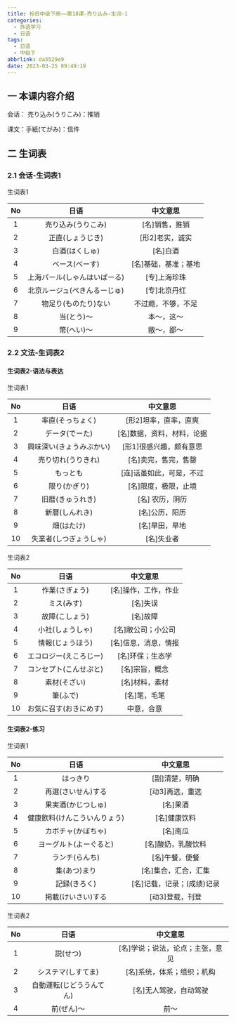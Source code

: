 ```yaml
---
title: 标日中级下册——第18课-売り込み-生词-1
categories:
  - 外语学习
  - 日语
tags:
  - 日语
  - 中级下
abbrlink: da5529e9
date: 2023-03-25 09:49:19
---
```

## 一 本课内容介绍

会话： 売り込み(うりこみ)：推销

课文：手紙(てがみ)：信件

<!--more-->

## 二 生词表

### 2.1 会话-生词表1

生词表1

|  No  |             日语             |       中文意思       |
| :--: | :--------------------------: | :------------------: |
|  1   |      売り込み(うりこみ)      |    [名]销售，推销    |
|  2   |       正直(しょうじき)       |   [形2]老实，诚实    |
|  3   |        白酒(はくしゅ)        |       [名]白酒       |
|  4   |        ベース(べーす)        | [名]基础，基准；基地 |
|  5   | 上海パール(しゃんはいぱーる) |     [专]上海珍珠     |
|  6   | 北京ルージュ(ぺきんるーじゅ) |     [专]北京丹红     |
|  7   |     物足り(ものたり)ない     |  不过瘾，不够，不足  |
|  8   |          当(とう)～          |      本～，这～      |
|  9   |          幣(へい)～          |      敝～，鄙～      |

### 2.2 文法-生词表2

#### 生词表2-语法与表达

生词表1

|  No  |           日语           |          中文意思          |
| :--: | :----------------------: | :------------------------: |
|  1   |     率直(そっちょく)     |   [形2]坦率，直率，直爽    |
|  2   |      データ(でーた)      | [名]数据，资料，材料，论据 |
|  3   | 興味深い(きょうみぶかい) |  [形1]很感兴趣，颇有意思   |
|  4   |    売り切れ(うりきれ)    |    [名]卖完，售完，售罄    |
|  5   |         もっとも         |  [连]话虽如此，可是，不过  |
|  6   |       限り(かぎり)       |    [名]限度，极限，止境    |
|  7   |     旧暦(きゅうれき)     |      [名] 农历，阴历       |
|  8   |      新暦(しんれき)      |       [名]公历，阳历       |
|  9   |        畑(はたけ)        |       [名]旱田，旱地       |
|  10  |  失業者(しつぎょうしゃ)  |         [名]失业者         |

生词表2

|  No  |          日语          |       中文意思       |
| :--: | :--------------------: | :------------------: |
|  1   |     作業(さぎょう)     | [名]操作，工作，作业 |
|  2   |       ミス(みす)       |       [名]失误       |
|  3   |     故障(こしょう)     |       [名]故障       |
|  4   |    小社(しょうしゃ)    |  [名]敝公司；小公司  |
|  5   |    情報(じょうほう)    | [名]信息，消息，情报 |
|  6   | エコロジー(えころじー) |   [名]环保；生态学   |
|  7   | コンセプト(こんせぷと) |    [名]宗旨，概念    |
|  8   |      素材(そざい)      |    [名]材料，素材    |
|  9   |        筆(ふで)        |     [名]笔，毛笔     |
|  10  | お気に召す(おきにめす) |      中意，合意      |

#### 生词表2-练习

生词表1

|  No  |             日语             |          中文意思          |
| :--: | :--------------------------: | :------------------------: |
|  1   |           はっきり           |       [副]清楚，明确       |
|  2   |      再選(さいせん)する      |      [动3]再选，重选       |
|  3   |      果実酒(かじつしゅ)      |          [名]果酒          |
|  4   | 健康飲料(けんこういんりょう) |        [名]健康饮料        |
|  5   |      カボチャ(かぼちゃ)      |          [名]南瓜          |
|  6   |    ヨーグルト(よーぐると)    |     [名]酸奶，乳酸饮料     |
|  7   |        ランチ(らんち)        |       [名]午餐，便餐       |
|  8   |         集(あつ)まり         |    [名]集合，汇合，汇集    |
|  9   |         記録(きろく)         | [名]记载，记录；(成绩)记录 |
|  10  |      掲載(けいさい)する      |      [动3]登载，刊登       |

生词表2

|  No  |           日语           |             中文意思             |
| :--: | :----------------------: | :------------------------------: |
|  1   |         説(せつ)         | [名]学说；说法，论点；主张，意见 |
|  2   |    システマ(しすてま)    |    [名]系统，体系；组织；机构    |
|  3   | 自動運転(じどううんてん) |      [名]无人驾驶，自动驾驶      |
|  4   |        前(ぜん)～        |               前～               |

